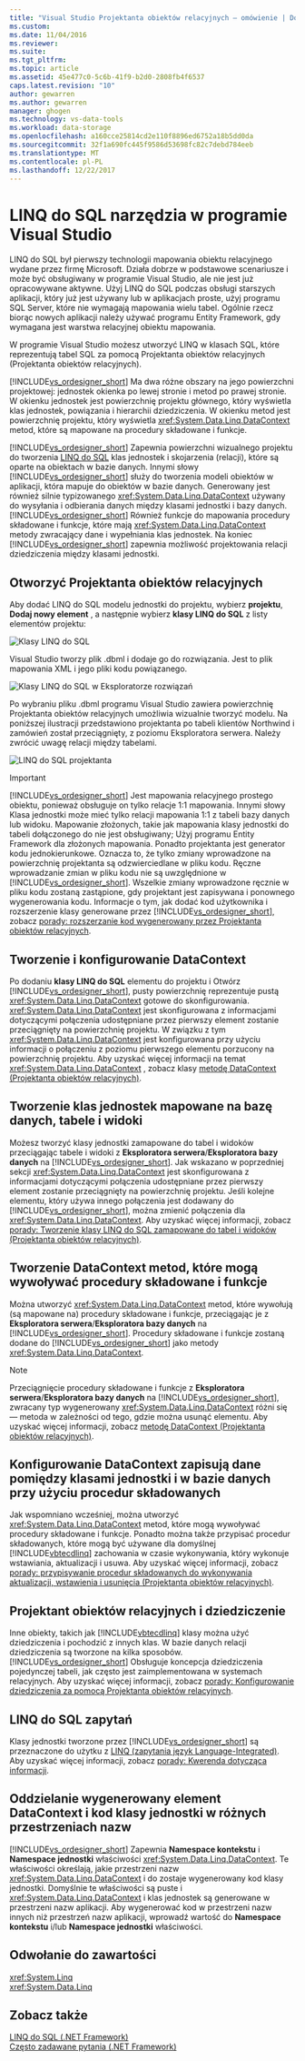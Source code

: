 ```yaml
---
title: "Visual Studio Projektanta obiektów relacyjnych — omówienie | Dokumentacja firmy Microsoft"
ms.custom: 
ms.date: 11/04/2016
ms.reviewer: 
ms.suite: 
ms.tgt_pltfrm: 
ms.topic: article
ms.assetid: 45e477c0-5c6b-41f9-b2d0-2808fb4f6537
caps.latest.revision: "10"
author: gewarren
ms.author: gewarren
manager: ghogen
ms.technology: vs-data-tools
ms.workload: data-storage
ms.openlocfilehash: a160cce25814cd2e110f8896ed6752a18b5dd0da
ms.sourcegitcommit: 32f1a690fc445f9586d53698fc82c7debd784eeb
ms.translationtype: MT
ms.contentlocale: pl-PL
ms.lasthandoff: 12/22/2017
---
```

# <a name="linq-to-sql-tools-in-visual-studio"></a>LINQ do SQL narzędzia w programie Visual Studio
LINQ do SQL był pierwszy technologii mapowania obiektu relacyjnego wydane przez firmę Microsoft. Działa dobrze w podstawowe scenariusze i może być obsługiwany w programie Visual Studio, ale nie jest już opracowywane aktywne. Użyj LINQ do SQL podczas obsługi starszych aplikacji, który już jest używany lub w aplikacjach proste, użyj programu SQL Server, które nie wymagają mapowania wielu tabel. Ogólnie rzecz biorąc nowych aplikacji należy używać programu Entity Framework, gdy wymagana jest warstwa relacyjnej obiektu mapowania.  
  
W programie Visual Studio możesz utworzyć LINQ w klasach SQL, które reprezentują tabel SQL za pomocą Projektanta obiektów relacyjnych (Projektanta obiektów relacyjnych).  
  
[!INCLUDE[vs_ordesigner_short](../data-tools/includes/vs_ordesigner_short_md.md)] Ma dwa różne obszary na jego powierzchni projektowej: jednostek okienka po lewej stronie i metod po prawej stronie. W okienku jednostek jest powierzchnię projektu głównego, który wyświetla klas jednostek, powiązania i hierarchii dziedziczenia. W okienku metod jest powierzchnię projektu, który wyświetla <xref:System.Data.Linq.DataContext> metod, które są mapowane na procedury składowane i funkcje.  
  
[!INCLUDE[vs_ordesigner_short](../data-tools/includes/vs_ordesigner_short_md.md)] Zapewnia powierzchni wizualnego projektu do tworzenia [LINQ do SQL](/dotnet/framework/data/adonet/sql/linq/index) klas jednostek i skojarzenia (relacji), które są oparte na obiektach w bazie danych. Innymi słowy [!INCLUDE[vs_ordesigner_short](../data-tools/includes/vs_ordesigner_short_md.md)] służy do tworzenia modeli obiektów w aplikacji, która mapuje do obiektów w bazie danych. Generowany jest również silnie typizowanego <xref:System.Data.Linq.DataContext> używany do wysyłania i odbierania danych między klasami jednostki i bazy danych. [!INCLUDE[vs_ordesigner_short](../data-tools/includes/vs_ordesigner_short_md.md)] Również funkcje do mapowania procedury składowane i funkcje, które mają <xref:System.Data.Linq.DataContext> metody zwracający dane i wypełniania klas jednostek. Na koniec [!INCLUDE[vs_ordesigner_short](../data-tools/includes/vs_ordesigner_short_md.md)] zapewnia możliwość projektowania relacji dziedziczenia między klasami jednostki.  
  
## <a name="opening-the-or-designer"></a>Otworzyć Projektanta obiektów relacyjnych  
 Aby dodać LINQ do SQL modelu jednostki do projektu, wybierz **projektu**, **Dodaj nowy element** , a następnie wybierz **klasy LINQ do SQL** z listy elementów projektu:  
  
 ![Klasy LINQ do SQL](../data-tools/media/raddata-linq-to-sql-classes.png "raddata klasy LINQ do SQL")  
  
 Visual Studio tworzy plik .dbml i dodaje go do rozwiązania. Jest to plik mapowania XML i jego pliki kodu powiązanego.  
  
 ![Klasy LINQ do SQL w Eksploratorze rozwiązań](../data-tools/media/raddata-linq-to-sql-classes-in-solution-explorer.png "raddata LINQ do SQL klas w Eksploratorze rozwiązań")  
  
 Po wybraniu pliku .dbml programu Visual Studio zawiera powierzchnię Projektanta obiektów relacyjnych umożliwia wizualnie tworzyć modelu. Na poniższej ilustracji przedstawiono projektanta po tabeli klientów Northwind i zamówień został przeciągnięty, z poziomu Eksploratora serwera. Należy zwrócić uwagę relacji między tabelami.  
  
 ![LINQ do SQL projektanta](../data-tools/media/raddata-linq-to-sql-designer.png "raddata LINQ do SQL projektanta")  
  
> [!IMPORTANT]
>  [!INCLUDE[vs_ordesigner_short](../data-tools/includes/vs_ordesigner_short_md.md)] Jest mapowania relacyjnego prostego obiektu, ponieważ obsługuje on tylko relacje 1:1 mapowania. Innymi słowy Klasa jednostki może mieć tylko relacji mapowania 1:1 z tabeli bazy danych lub widoku. Mapowanie złożonych, takie jak mapowania klasy jednostki do tabeli dołączonego do nie jest obsługiwany; Użyj programu Entity Framework dla złożonych mapowania. Ponadto projektanta jest generator kodu jednokierunkowe. Oznacza to, że tylko zmiany wprowadzone na powierzchnię projektanta są odzwierciedlane w pliku kodu. Ręczne wprowadzanie zmian w pliku kodu nie są uwzględnione w [!INCLUDE[vs_ordesigner_short](../data-tools/includes/vs_ordesigner_short_md.md)]. Wszelkie zmiany wprowadzone ręcznie w pliku kodu zostaną zastąpione, gdy projektant jest zapisywana i ponownego wygenerowania kodu. Informacje o tym, jak dodać kod użytkownika i rozszerzenie klasy generowane przez [!INCLUDE[vs_ordesigner_short](../data-tools/includes/vs_ordesigner_short_md.md)], zobacz [porady: rozszerzanie kod wygenerowany przez Projektanta obiektów relacyjnych](../data-tools/how-to-extend-code-generated-by-the-o-r-designer.md).  
  
## <a name="creating-and-configuring-the-datacontext"></a>Tworzenie i konfigurowanie DataContext  
 Po dodaniu **klasy LINQ do SQL** elementu do projektu i Otwórz [!INCLUDE[vs_ordesigner_short](../data-tools/includes/vs_ordesigner_short_md.md)], pusty powierzchnię reprezentuje pustą <xref:System.Data.Linq.DataContext> gotowe do skonfigurowania. <xref:System.Data.Linq.DataContext> jest skonfigurowana z informacjami dotyczącymi połączenia udostępniane przez pierwszy element zostanie przeciągnięty na powierzchnię projektu. W związku z tym <xref:System.Data.Linq.DataContext> jest konfigurowana przy użyciu informacji o połączeniu z poziomu pierwszego elementu porzucony na powierzchnię projektu. Aby uzyskać więcej informacji na temat <xref:System.Data.Linq.DataContext> , zobacz klasy [metodę DataContext (Projektanta obiektów relacyjnych)](../data-tools/datacontext-methods-o-r-designer.md).  
  
## <a name="creating-entity-classes-that-map-to-database-tables-and-views"></a>Tworzenie klas jednostek mapowane na bazę danych, tabele i widoki  
 Możesz tworzyć klasy jednostki zamapowane do tabel i widoków przeciągając tabele i widoki z **Eksploratora serwera**/**Eksploratora bazy danych** na [!INCLUDE[vs_ordesigner_short](../data-tools/includes/vs_ordesigner_short_md.md)]. Jak wskazano w poprzedniej sekcji <xref:System.Data.Linq.DataContext> jest skonfigurowana z informacjami dotyczącymi połączenia udostępniane przez pierwszy element zostanie przeciągnięty na powierzchnię projektu. Jeśli kolejne elementu, który używa innego połączenia jest dodawany do [!INCLUDE[vs_ordesigner_short](../data-tools/includes/vs_ordesigner_short_md.md)], można zmienić połączenia dla <xref:System.Data.Linq.DataContext>. Aby uzyskać więcej informacji, zobacz [porady: Tworzenie klasy LINQ do SQL zamapowane do tabel i widoków (Projektanta obiektów relacyjnych)](../data-tools/how-to-create-linq-to-sql-classes-mapped-to-tables-and-views-o-r-designer.md).  
  
## <a name="creating-datacontext-methods-that-call-stored-procedures-and-functions"></a>Tworzenie DataContext metod, które mogą wywoływać procedury składowane i funkcje  
 Można utworzyć <xref:System.Data.Linq.DataContext> metod, które wywołują (są mapowane na) procedury składowane i funkcje, przeciągając je z **Eksploratora serwera**/**Eksploratora bazy danych** na [!INCLUDE[vs_ordesigner_short](../data-tools/includes/vs_ordesigner_short_md.md)]. Procedury składowane i funkcje zostaną dodane do [!INCLUDE[vs_ordesigner_short](../data-tools/includes/vs_ordesigner_short_md.md)] jako metody <xref:System.Data.Linq.DataContext>.  
  
> [!NOTE]
>  Przeciągnięcie procedury składowane i funkcje z **Eksploratora serwera**/**Eksploratora bazy danych** na [!INCLUDE[vs_ordesigner_short](../data-tools/includes/vs_ordesigner_short_md.md)], zwracany typ wygenerowany <xref:System.Data.Linq.DataContext> różni się — metoda w zależności od tego, gdzie można usunąć elementu. Aby uzyskać więcej informacji, zobacz [metodę DataContext (Projektanta obiektów relacyjnych)](../data-tools/datacontext-methods-o-r-designer.md).  
  
## <a name="configuring-a-datacontext-to-use-stored-procedures-to-save-data-between-entity-classes-and-a-database"></a>Konfigurowanie DataContext zapisują dane pomiędzy klasami jednostki i w bazie danych przy użyciu procedur składowanych  
 Jak wspomniano wcześniej, można utworzyć <xref:System.Data.Linq.DataContext> metod, które mogą wywoływać procedury składowane i funkcje. Ponadto można także przypisać procedur składowanych, które mogą być używane dla domyślnej [!INCLUDE[vbtecdlinq](../data-tools/includes/vbtecdlinq_md.md)] zachowania w czasie wykonywania, który wykonuje wstawiania, aktualizacji i usuwa. Aby uzyskać więcej informacji, zobacz [porady: przypisywanie procedur składowanych do wykonywania aktualizacji, wstawienia i usunięcia (Projektanta obiektów relacyjnych)](../data-tools/how-to-assign-stored-procedures-to-perform-updates-inserts-and-deletes-o-r-designer.md).  
  
## <a name="inheritance-and-the-or-designer"></a>Projektant obiektów relacyjnych i dziedziczenie  
 Inne obiekty, takich jak [!INCLUDE[vbtecdlinq](../data-tools/includes/vbtecdlinq_md.md)] klasy można użyć dziedziczenia i pochodzić z innych klas. W bazie danych relacji dziedziczenia są tworzone na kilka sposobów. [!INCLUDE[vs_ordesigner_short](../data-tools/includes/vs_ordesigner_short_md.md)] Obsługuje koncepcja dziedziczenia pojedynczej tabeli, jak często jest zaimplementowana w systemach relacyjnych. Aby uzyskać więcej informacji, zobacz [porady: Konfigurowanie dziedziczenia za pomocą Projektanta obiektów relacyjnych](../data-tools/how-to-configure-inheritance-by-using-the-o-r-designer.md).  
  
## <a name="linq-to-sql-queries"></a>LINQ do SQL zapytań  
 Klasy jednostki tworzone przez [!INCLUDE[vs_ordesigner_short](../data-tools/includes/vs_ordesigner_short_md.md)] są przeznaczone do użytku z [LINQ (zapytania język Language-Integrated)](/dotnet/csharp/linq/). Aby uzyskać więcej informacji, zobacz [porady: Kwerenda dotycząca informacji](/dotnet/framework/data/adonet/sql/linq/how-to-query-for-information).  
  
## <a name="separating-the-generated-datacontext-and-entity-class-code-into-different-namespaces"></a>Oddzielanie wygenerowany element DataContext i kod klasy jednostki w różnych przestrzeniach nazw  
 [!INCLUDE[vs_ordesigner_short](../data-tools/includes/vs_ordesigner_short_md.md)] Zapewnia **Namespace kontekstu** i **Namespace jednostki** właściwości <xref:System.Data.Linq.DataContext>. Te właściwości określają, jakie przestrzeni nazw <xref:System.Data.Linq.DataContext> i do zostaje wygenerowany kod klasy jednostki. Domyślnie te właściwości są puste i <xref:System.Data.Linq.DataContext> i klas jednostek są generowane w przestrzeni nazw aplikacji. Aby wygenerować kod w przestrzeni nazw innych niż przestrzeń nazw aplikacji, wprowadź wartość do **Namespace kontekstu** i/lub **Namespace jednostki** właściwości.
  
## <a name="reference-content"></a>Odwołanie do zawartości
<xref:System.Linq>  
<xref:System.Data.Linq>  
  
## <a name="see-also"></a>Zobacz także
[LINQ do SQL (.NET Framework)](/dotnet/framework/data/adonet/sql/linq/index)    
[Często zadawane pytania (.NET Framework)](/dotnet/framework/data/adonet/sql/linq/frequently-asked-questions) 